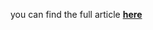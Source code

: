 you can find the full article <b><a href='https://towardsdatascience.com/extreme-event-forecasting-with-lstm-autoencoders-297492485037'>here</a></b>
